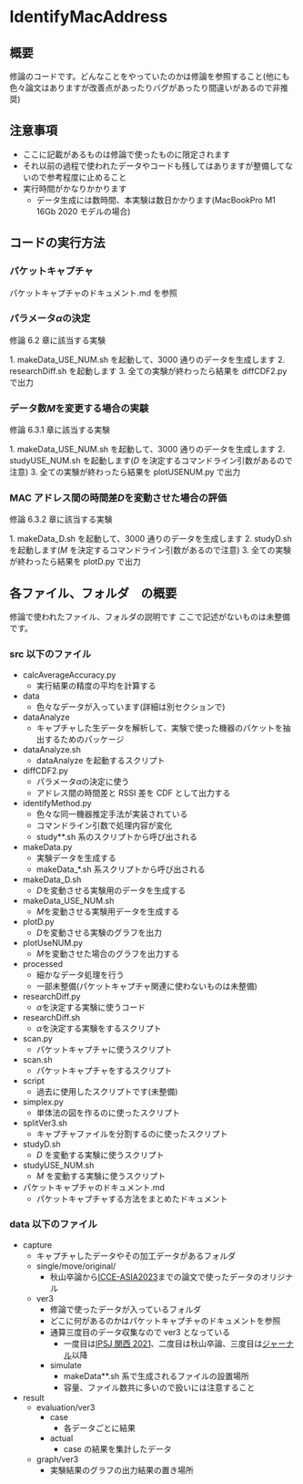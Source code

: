 # IdentifyMacAddress

## 概要

修論のコードです。どんなことをやっていたのかは修論を参照すること(他にも色々論文はありますが改善点があったりバグがあったり間違いがあるので非推奨)

## 注意事項

- ここに記載があるものは修論で使ったものに限定されます
- それ以前の過程で使われたデータやコードも残してはありますが整備してないので参考程度に止めること
- 実行時間がかなりかかります
  - データ生成には数時間、本実験は数日かかります(MacBookPro M1 16Gb 2020 モデルの場合)

## コードの実行方法

### パケットキャプチャ

パケットキャプチャのドキュメント.md を参照

### パラメータ$\alpha$の決定

修論 6.2 章に該当する実験

1\. makeData_USE_NUM.sh を起動して、3000 通りのデータを生成します
2\. researchDiff.sh を起動します
3\. 全ての実験が終わったら結果を diffCDF2.py で出力

### データ数$M$を変更する場合の実験

修論 6.3.1 章に該当する実験

1\. makeData_USE_NUM.sh を起動して、3000 通りのデータを生成します
2\. studyUSE_NUM.sh を起動します($D$ を決定するコマンドライン引数があるので注意)
3\. 全ての実験が終わったら結果を plotUSENUM.py で出力

### MAC アドレス間の時間差$D$を変動させた場合の評価

修論 6.3.2 章に該当する実験

1\. makeData_D.sh を起動して、3000 通りのデータを生成します
2\. studyD.sh を起動します($M$ を決定するコマンドライン引数があるので注意)
3\. 全ての実験が終わったら結果を plotD.py で出力

## 各ファイル、フォルダ　の概要

修論で使われたファイル、フォルダの説明です
ここで記述がないものは未整備です。

### src 以下のファイル

- calcAverageAccuracy.py
  - 実行結果の精度の平均を計算する
- data
  - 色々なデータが入っています(詳細は別セクションで)
- dataAnalyze
  - キャプチャした生データを解析して、実験で使った機器のパケットを抽出するためのパッケージ
- dataAnalyze.sh
  - dataAnalyze を起動するスクリプト
- diffCDF2.py
  - パラメータ$\alpha$の決定に使う
  - アドレス間の時間差と RSSI 差を CDF として出力する
- identifyMethod.py
  - 色々な同一機器推定手法が実装されている
  - コマンドライン引数で処理内容が変化
  - study\*\*.sh 系のスクリプトから呼び出される
- makeData.py
  - 実験データを生成する
  - makeData\_\*.sh 系スクリプトから呼び出される
- makeData_D.sh
  - $D$を変動させる実験用のデータを生成する
- makeData_USE_NUM.sh
  - $M$を変動させる実験用データを生成する
- plotD.py
  - $D$を変動させる実験のグラフを出力
  <!-- plotMasterPiece.py -->
- plotUseNUM.py
  - $M$を変動させた場合のグラフを出力する
- processed
  - 細かなデータ処理を行う
  - 一部未整備(パケットキャプチャ関連に使わないものは未整備)
- researchDiff.py
  - $\alpha$を決定する実験に使うコード
- researchDiff.sh
  - $\alpha$を決定する実験をするスクリプト
- scan.py
  - パケットキャプチャに使うスクリプト
- scan.sh
  - パケットキャプチャをするスクリプト
- script
  - 過去に使用したスクリプトです(未整備)
- simplex.py
  - 単体法の図を作るのに使ったスクリプト
- splitVer3.sh
  - キャプチャファイルを分割するのに使ったスクリプト
- studyD.sh
  - $D$ を変動する実験に使うスクリプト
- studyUSE_NUM.sh
  - $M$ を変動する実験に使うスクリプト
- パケットキャプチャのドキュメント.md
  - パケットキャプチャする方法をまとめたドキュメント

### data 以下のファイル

- capture
  - キャプチャしたデータやその加工データがあるフォルダ
  - single/move/original/
    - 秋山卒論から[ICCE-ASIA2023](https://ieeexplore.ieee.org/abstract/document/10326401?casa_token=sGkqiTnJrqQAAAAA:g-_4m1ZhkbkOlVqa5r1gRkM02UTIIQXW05wBMh_2WOi67Xx5D4gpBFQrunyMdVEibqyKdp1GHX79bQ)までの論文で使ったデータのオリジナル
  - ver3
    - 修論で使ったデータが入っているフォルダ
    - どこに何があるのかはパケットキャプチャのドキュメントを参照
    - 通算三度目のデータ収集なので ver3 となっている
      - 一度目は[IPSJ 関西 2021](https://www.icnl.jp/local/papers/security/wnet/s-akiyama21icceasia-BLERandomMAC.pdf)、二度目は秋山卒論、三度目は[ジャーナル](https://www.icnl.jp/local/papers/security/wnet/s-akiyama24comex-BLERandomMAC.pdf)以降
    - simulate
      - makeData\*\*.sh 系で生成されるファイルの設置場所
      - 容量、ファイル数共に多いので扱いには注意すること
- result
  - evaluation/ver3
    - case
      - 各データごとに結果
    - actual
      - case の結果を集計したデータ
  - graph/ver3
    - 実験結果のグラフの出力結果の置き場所
